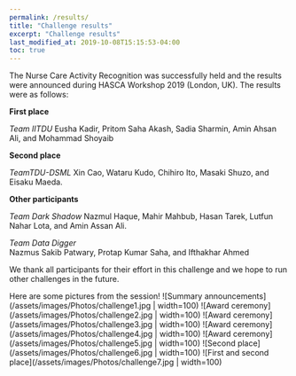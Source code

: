 ```yaml
---
permalink: /results/
title: "Challenge results"
excerpt: "Challenge results"
last_modified_at: 2019-10-08T15:15:53-04:00
toc: true
---
```

The Nurse Care Activity Recognition was successfully held and the results were announced during HASCA Workshop 2019 (London, UK). The results were as follows:

**First place**

_Team IITDU_
Eusha Kadir, Pritom Saha Akash, Sadia Sharmin, Amin Ahsan Ali, and Mohammad
Shoyaib

**Second place**

_TeamTDU-DSML_
Xin Cao, Wataru Kudo, Chihiro Ito, Masaki Shuzo, and Eisaku Maeda.

**Other participants**

_Team Dark Shadow_
Nazmul Haque, Mahir Mahbub, Hasan Tarek, Lutfun Nahar Lota, and Amin Assan
Ali.

_Team Data Digger_  
Nazmus Sakib Patwary, Protap Kumar Saha, and Ifthakhar Ahmed

We thank all participants for their effort in this challenge and we hope to run other challenges in the future.

Here are some pictures from the session!
![Summary announcements](/assets/images/Photos/challenge1.jpg | width=100)
![Award ceremony](/assets/images/Photos/challenge2.jpg | width=100)
![Award ceremony](/assets/images/Photos/challenge3.jpg | width=100)
![Award ceremony](/assets/images/Photos/challenge4.jpg | width=100)
![Award ceremony](/assets/images/Photos/challenge5.jpg | width=100)
![Second place](/assets/images/Photos/challenge6.jpg | width=100)
![First and second place](/assets/images/Photos/challenge7.jpg | width=100)
